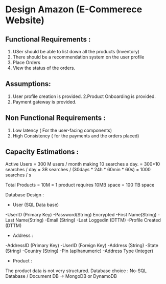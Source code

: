 # Design Amazon (E-Commerece Website)

## Functional Requirements :

1. USer should be able to list down all the products (Inventory)
2. There should be a recommendation system on the user profile
3. Place Orders 
4. View the status of the orders.

## Assumptions:

1. User profile creation is provided.
2.Product Onboarding is provided.
3. Payment gateway is provided.

## Non Functional Requirements :

1. Low latency ( For the user-facing components)
2. High Consistency ( for the payments and the orders placed)

## Capacity Estimations : 

Active Users  = 300 M users / month making 10 searches a day.
              = 300*10 searches / day 
              = 3B searches / (30days * 24h * 60min * 60s)
              = 1000 searches / s

Total Products = 10M
               = 1 product requires 10MB space
               = 100 TB space

Database Design : 

* User (SQL Data base)

-UserID (Primary Key)
-Password(String) Encrypted
-First Name(String)
-Last Name(String)
-Email (String)
-Last Loggedin (DTTM)
-Profile Created (DTTM)


* Address :

-AddressID (Primary Key)
-UserID (Foreign Key)
-Address (String)
-State (String)
-Country (String)
-Pin (aplhanumeric)
-Address Type (Integer)


* Product : 

The product data is not very structured. 
Database choice : No-SQL Database / Document DB  -> MongoDB or DynamoDB
